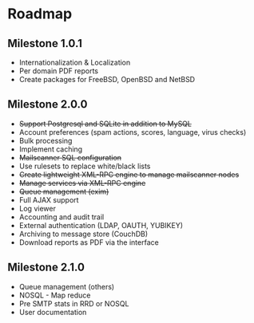 Roadmap
==

Milestone 1.0.1
--
+ Internationalization & Localization
+ Per domain PDF reports
+ Create packages for FreeBSD, OpenBSD and NetBSD

Milestone 2.0.0
--
+ <strike>Support Postgresql and SQLite in addition to MySQL</strike>
+ Account preferences (spam actions, scores, language, virus checks)
+ Bulk processing
+ Implement caching
+ <strike>Mailscanner SQL configuration</strike>
+ Use rulesets to replace white/black lists
+ <strike>Create lightweight XML-RPC engine to manage mailscanner nodes</strike>
+ <strike>Manage services via XML-RPC engine</strike>
+ <strike>Queue management (exim)</strike>
+ Full AJAX support
+ Log viewer
+ Accounting and audit trail
+ External authentication (LDAP, OAUTH, YUBIKEY)
+ Archiving to message store (CouchDB)
+ Download reports as PDF via the interface

Milestone 2.1.0
--
+ Queue management (others)
+ NOSQL - Map reduce
+ Pre SMTP stats in RRD or NOSQL
+ User documentation